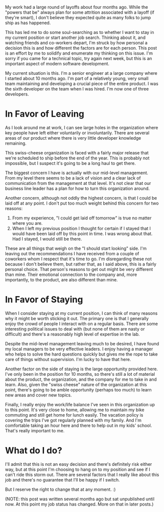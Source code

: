 My work had a large round of layoffs about four months ago. While the "powers that be" always plan for some attrition associated with a layoff (if they're smart), I don't believe they expected quite as many folks to jump ship as has happened.

This has led me to do some soul-searching as to whether I want to stay in my current position or start another job search. Thinking about it, and watching friends and co-workers depart, I'm struck by how personal a decision this is and how different the factors are for each person. This post is an effort by me to solidify and enumerate my thinking on this issue. I'm sorry if you came for a technical topic, try again next week, but this is an important aspect of modern software development.

My current situation is this. I'm a senior engineer at a large company where I started about 10 months ago. I'm part of a relatively young, very small team maintaining and developing a crucial piece of the entire product. I was the sixth developer on the team when I was hired. I'm now one of three developers.

# In Favor of Leaving

As I look around me at work, I can see large holes in the organization where key people have left either voluntarily or involuntarily. There are several areas of our product where there is very little developer knowledge remaining.

This swiss-cheese organization is faced with a fairly major release that we're scheduled to ship before the end of the year. This is probably not impossible, but I suspect it's going to be a long haul to get there.

The biggest concern I have is actually with our mid-level management. From my level there seems to be a lack of vision and a clear lack of communication from the management at that level. It's not clear that our business line leader has a plan for how to turn this organization around.

Another concern, although not oddly the highest concern, is that I could be laid off at any point. I don't put too much weight behind this concern for two reasons:
<ol>
 	<li>From my experience, "I could get laid off tomorrow" is true no matter where you are.</li>
 	<li>When I left my previous position I thought for certain if I stayed that I would have been laid off by this point in time. I was wrong about that. Had I stayed, I would still be there.</li>
</ol>
These are all things that weigh on the "I should start looking" side. I'm leaving out the recommendations I have received from a couple of coworkers whom I respect that it's time to go. I'm disregarding these not because I don't believe them, but rather that, as I said above, this is a fairly personal choice. That person's reasons to get out might be very different than mine.  Their emotional connection to the company and, more importantly, to the product, are also different than mine.

# In Favor of Staying

When I consider staying at my current position, I can think of many reasons why it might be worth sticking it out. The primary one is that I generally enjoy the crowd of people I interact with on a regular basis. There are some interesting political issues to deal with (but none of them are nasty or difficult) and there's a reasonably high level of expertise in the lab.

Despite the mid-level management leaving much to be desired, I have found my local managers to be very effective leaders. I enjoy having a manager who helps to solve the hard questions quickly but gives me the rope to take care of things without supervision. I'm lucky to have that here.

Another factor on the side of staying is the large opportunity provided here. I've only been in the position for 10 months, so there's still a lot of material about the product, the organization, and the company for me to take in and learn. Also, given the "swiss cheese" nature of the organization at this point, there's going to be amble opportunity (perhaps too much) to learn new areas and cover new topics.

Finally, I really enjoy the work/life balance I've seen in this organization up to this point. It's very close to home, allowing me to maintain my bike commuting and still get home for lunch easily. The vacation policy is covering the trips I've got regularly planned with my family. And I'm comfortable taking an hour here and there to help out in my kids' school. That's really important to me.

# What do I do?

I'll admit that this is not an easy decision and there's definitely risk either way, but at this point I'm choosing to hang on to my position and see if I can't ride this storm out. There are several factors that I really like about this job and there's no guarantee that I'll be happy if I switch.

But I reserve the right to change that at any moment. :)

(NOTE: this post was written several months ago but sat unpublished until now. At this point my job status has changed. More on that in later posts.)

